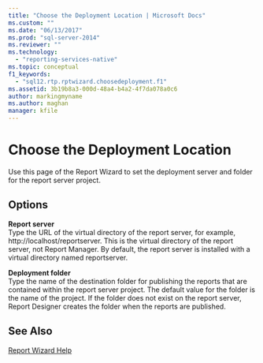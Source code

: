 ```yaml
---
title: "Choose the Deployment Location | Microsoft Docs"
ms.custom: ""
ms.date: "06/13/2017"
ms.prod: "sql-server-2014"
ms.reviewer: ""
ms.technology: 
  - "reporting-services-native"
ms.topic: conceptual
f1_keywords: 
  - "sql12.rtp.rptwizard.choosedeployment.f1"
ms.assetid: 3b19b8a3-000d-48a4-b4a2-4f7da078a0c6
author: markingmyname
ms.author: maghan
manager: kfile
---
```

# Choose the Deployment Location
  Use this page of the Report Wizard to set the deployment server and folder for the report server project.  
  
## Options  
 **Report server**  
 Type the URL of the virtual directory of the report server, for example, http://localhost/reportserver. This is the virtual directory of the report server, not Report Manager. By default, the report server is installed with a virtual directory named reportserver.  
  
 **Deployment folder**  
 Type the name of the destination folder for publishing the reports that are contained within the report server project. The default value for the folder is the name of the project. If the folder does not exist on the report server, Report Designer creates the folder when the reports are published.  
  
## See Also  
 [Report Wizard Help](../../2014/reporting-services/report-wizard-help.md)  
  
  
